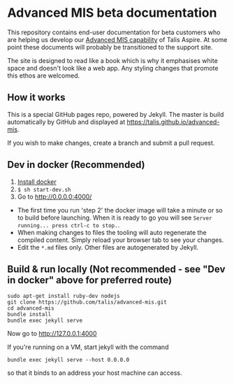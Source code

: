 # Advanced MIS beta documentation

This repository contains end-user documentation for beta customers who are helping us develop our [Advanced MIS capability](https://github.com/talis/census-server)
of Talis Aspire. At some point these documents will probably be transitioned to the support site.

The site is designed to read like a book which is why it emphasises white space and doesn't look like a web app. Any
styling changes that promote this ethos are welcomed.

## How it works

This is a special GitHub pages repo, powered by Jekyll. The master is build automatically by GitHub and displayed at
https://talis.github.io/advanced-mis.

If you wish to make changes, create a branch and submit a pull request.

## Dev in docker (Recommended)

1. [Install docker](https://hub.docker.com/search/?type=edition&offering=community)
2. ``$ sh start-dev.sh``
3. Go to http://0.0.0.0:4000/

  - The first time you run 'step 2' the docker image will take a minute or so to build before launching.  When it is ready to go you will see ``Server running... press ctrl-c to stop.``.
  - When making changes to files the tooling will auto regenerate the compiled content.  Simply reload your browser tab to see your changes.
  - Edit the ``*.md`` files only.  Other files are autogenerated by Jekyll.

## Build & run locally (Not recommended - see "Dev in docker" above for preferred route)

```
sudo apt-get install ruby-dev nodejs
git clone https://github.com/talis/advanced-mis.git
cd advanced-mis
bundle install
bundle exec jekyll serve
```

Now go to http://127.0.0.1:4000

If you're running on a VM, start jekyll with the command

```
bundle exec jekyll serve --host 0.0.0.0
```

so that it binds to an address your host machine can access.

